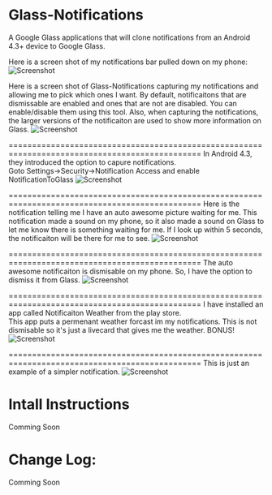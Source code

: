 Glass-Notifications
===================
A Google Glass applications that will clone notifications from an 
Android 4.3+ device to Google Glass.

Here is a screen shot of my notifications bar pulled down on my phone:
![Screenshot](https://github.com/TheMasterBaron/Glass-Notifications/blob/master/screenshots/phone-notifications.png?raw=true)

Here is a screen shot of Glass-Notifications capturing my notifications 
and allowing me to pick which ones I want.  By default, notificaitons that 
are dismissable are enabled and ones that are not are disabled.  You can 
enable/disable them using this tool.  Also, when capturing the notifications, 
the larger versions of the notificaiton are used to show more information on Glass.
![Screenshot](https://github.com/TheMasterBaron/Glass-Notifications/blob/master/screenshots/phone-captured-notifications.png?raw=true)

===============================================================================================
In Android 4.3, they introduced the option to capure notifications.  
Goto Settings->Security->Notification Access and enable NotificationToGlass
![Screenshot](https://github.com/TheMasterBaron/Glass-Notifications/blob/master/screenshots/phone-notification-access.png?raw=true)

===============================================================================================
Here is the notification telling me I have an auto awesome picture waiting 
for me.  This notification made a sound on my phone, so it also made a sound 
on Glass to let me know there is something waiting for me.  If I look up 
within 5 seconds, the notificaiton will be there for me to see.
![Screenshot](https://github.com/TheMasterBaron/Glass-Notifications/blob/master/screenshots/glass-autoawesome.png?raw=true)

===============================================================================================
The auto awesome notificaiton is dismisable on my phone.  So, I have the 
option to dismiss it from Glass.
![Screenshot](https://github.com/TheMasterBaron/Glass-Notifications/blob/master/screenshots/glass-autoawesome-dismiss.png?raw=true)

===============================================================================================
I have installed an app called Notificaiton Weather from the play store.  
This app puts a permenant weather forcast im my notifications.  This is 
not dismisable so it's just a livecard that gives me the weather. BONUS!
![Screenshot](https://github.com/TheMasterBaron/Glass-Notifications/blob/master/screenshots/glass-weather.png?raw=true)

===============================================================================================
This is just an example of a simpler notification.
![Screenshot](https://github.com/TheMasterBaron/Glass-Notifications/blob/master/screenshots/glass-small.png?raw=true)




Intall Instructions
===================
Comming Soon  

Change Log:
===========
Comming Soon  
